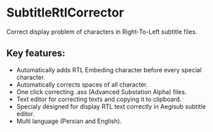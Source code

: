 # SubtitleRtlCorrector
Correct display problem of characters in Right-To-Left subtitle files.

## Key features:
* Automatically adds RTL Embeding character before every special character.
* Automatically corrects spaces of all character.
* One click correcting .ass (Advanced Substation Alpha) files.
* Text editor for correcting texts and copying it to clipboard.
* Specialy designed for display RTL text correctly in Aegisub subtitle editor.
* Multi language (Persian and English).
